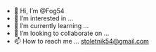 - 👋 Hi, I’m @Fog54
- 👀 I’m interested in ...
- 🌱 I’m currently learning ...
- 💞️ I’m looking to collaborate on ...
- 📫 How to reach me ... stoletnik54@gmail.com

<!---
Fog54/Fog54 is a ✨ special ✨ repository because its `README.md` (this file) appears on your GitHub profile.
You can click the Preview link to take a look at your changes.
--->
